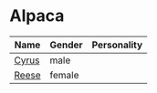 # Alpaca

|Name|Gender|Personality|
|---|---|---|
|[Cyrus](./cyrus)|male||
|[Reese](./reese)|female||
